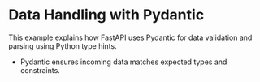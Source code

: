 # Data Handling with Pydantic

This example explains how FastAPI uses Pydantic for data validation and parsing using Python type hints.

- Pydantic ensures incoming data matches expected types and constraints.
